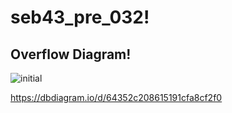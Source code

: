 # seb43_pre_032!

## Overflow Diagram!
![initial](https://user-images.githubusercontent.com/120348865/234762269-c81a1282-b87f-4212-a434-be38ca2f778d.png)



https://dbdiagram.io/d/64352c208615191cfa8cf2f0
